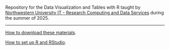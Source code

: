Repository for the Data Visualization and Tables with R taught by [Northwestern University IT - Research Computing and Data Services](https://www.it.northwestern.edu/departments/it-services-support/research/) during the summer of 2025.

***

[How to download these materials](https://sites.northwestern.edu/researchcomputing/resources/downloading-from-github/).

[How to set up R and RStudio](https://sites.northwestern.edu/researchcomputing/resources/r-and-rstudio/).
